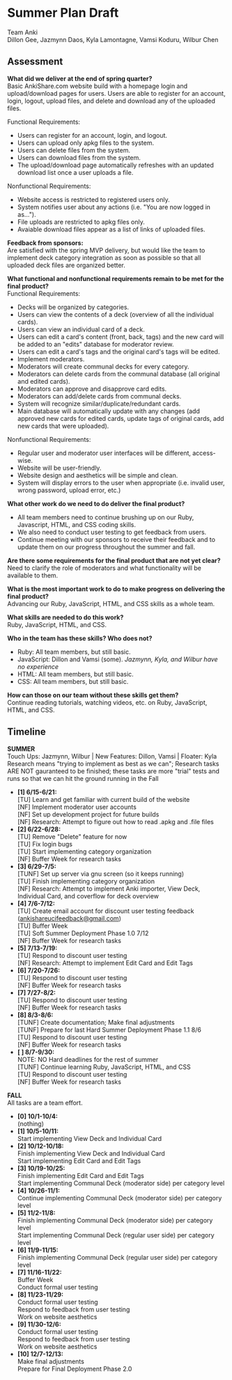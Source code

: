 # Summer Plan Draft
Team Anki<br>
Dillon Gee, Jazmynn Daos, Kyla Lamontagne, Vamsi Koduru, Wilbur Chen

## Assessment
<b>What did we deliver at the end of spring quarter?</b><br>
Basic AnkiShare.com website build with a homepage login and upload/download pages for users. Users are able to register for an account, login, logout, upload files, and delete and download any of the uploaded files. 

Functional Requirements:
+ Users can register for an account, login, and logout.
+ Users can upload only apkg files to the system.
+ Users can delete files from the system.
+ Users can download files from the system.
+ The upload/download page automatically refreshes with an updated download list once a user uploads a file.

Nonfunctional Requirements:
+ Website access is restricted to registered users only.
+ System notifies user about any actions (i.e. "You are now logged in as...").
+ File uploads are restricted to apkg files only.
+ Avaiable download files appear as a list of links of uploaded files.

<b>Feedback from sponsors:</b><br>
Are satisfied with the spring MVP delivery, but would like the team to implement deck category integration as soon as possible so that all uploaded deck files are organized better.<br>

<b>What functional and nonfunctional requirements remain to be met for the final product?</b><br>
Functional Requirements:
+ Decks will be organized by categories.
+ Users can view the contents of a deck (overview of all the individual cards).
+ Users can view an individual card of a deck.
+ Users can edit a card's content (front, back, tags) and the new card will be added to an "edits" database for moderator review.
+ Users can edit a card's tags and the original card's tags will be edited.
+ Implement moderators.
+ Moderators will create communal decks for every category.
+ Moderators can delete cards from the communal database (all original and edited cards).
+ Moderators can approve and disapprove card edits.
+ Moderators can add/delete cards from communal decks.
+ System will recognize similar/duplicate/redundant cards.
+ Main database will automatically update with any changes (add approved new cards for edited cards, update tags of original cards, add new cards that were uploaded).

Nonfunctional Requirements:
+ Regular user and moderator user interfaces will be different, access-wise.
+ Website will be user-friendly.
+ Website design and aesthetics will be simple and clean.
+ System will display errors to the user when appropriate (i.e. invalid user, wrong password, upload error, etc.)


<b>What other work do we need to do deliver the final product?</b>
+ All team members need to continue brushing up on our Ruby, Javascript, HTML, and CSS coding skills.
+ We also need to conduct user testing to get feedback from users.
+ Continue meeting with our sponsors to receive their feedback and to update them on our progress throughout the summer and fall.

<b>Are there some requirements for the final product that are not yet clear?</b><br>
Need to clarify the role of moderators and what functionality will be available to them.<br>

<b>What is the most important work to do to make progress on delivering the final product?</b><br>
Advancing our Ruby, JavaScript, HTML, and CSS skills as a whole team.

<b>What skills are needed to do this work?</b><br>
Ruby, JavaScript, HTML, and CSS.<br>

<b>Who in the team has these skills? Who does not?</b>
+ Ruby: All team members, but still basic.
+ JavaScript: Dillon and Vamsi (some). <i>Jazmynn, Kyla, and Wilbur have no experience</i>
+ HTML: All team members, but still basic.
+ CSS: All team members, but still basic.

<b>How can those on our team without these skills get them?</b><br>
Continue reading tutorials, watching videos, etc. on Ruby, JavaScript, HTML, and CSS.

## Timeline
<b>SUMMER</b><br>
Touch Ups: Jazmynn, Wilbur | New Features: Dillon, Vamsi | Floater: Kyla<br>
Research means "trying to implement as best as we can"; Research tasks ARE NOT gauranteed to be finished; these tasks are more "trial" tests and runs so that we can hit the ground running in the Fall
+ <b>[1] 6/15-6/21:</b><br>
[TU] Learn and get familiar with current build of the website<br>
[NF] Implement moderator user accounts<br>
[NF] Set up development project for future builds<br>
[NF] Research: Attempt to figure out how to read .apkg and .file files
+ <b>[2] 6/22-6/28:</b><br>
[TU] Remove "Delete" feature for now<br>
[TU] Fix login bugs<br>
[TU] Start implementing category organization<br>
[NF] Buffer Week for research tasks
+ <b>[3] 6/29-7/5:</b><br>
[TUNF] Set up server via gnu screen (so it keeps running)<br>
[TU] Finish implementing category organization<br>
[NF] Research: Attempt to implement Anki importer, View Deck, Individual Card, and coverflow for deck overview
+ <b>[4] 7/6-7/12:</b><br>
[TU] Create email account for discount user testing feedback (ankishareucifeedback@gmail.com)<br>
[TU] Buffer Week<br>
[TU] Soft Summer Deployment Phase 1.0 7/12<br>
[NF] Buffer Week for research tasks
+ <b>[5] 7/13-7/19:</b><br>
[TU] Respond to discount user testing<br>
[NF] Research: Attempt to implement Edit Card and Edit Tags
+ <b>[6] 7/20-7/26:</b><br>
[TU] Respond to discount user testing<br>
[NF] Buffer Week for research tasks
+ <b>[7] 7/27-8/2:</b><br>
[TU] Respond to discount user testing<br>
[NF] Buffer Week for research tasks
+ <b>[8] 8/3-8/6:</b><br>
[TUNF] Create documentation; Make final adjustments<br>
[TUNF] Prepare for last Hard Summer Deployment Phase 1.1 8/6<br>
[TU] Respond to discount user testing<br>
[NF] Buffer Week for research tasks
+ <b>[ ] 8/7-9/30:</b><br>
NOTE: NO Hard deadlines for the rest of summer<br>
[TUNF] Continue learning Ruby, JavaScript, HTML, and CSS<br>
[TU] Respond to discount user testing<br>
[NF] Buffer Week for research tasks<br>

<b>FALL</b><br>
All tasks are a team effort.
+ <b>[0] 10/1-10/4:</b><br>
(nothing)
+ <b>[1] 10/5-10/11:</b><br>
Start implementing View Deck and Individual Card
+ <b>[2] 10/12-10/18:</b><br>
Finish implementing View Deck and Individual Card<br>
Start implementing Edit Card and Edit Tags
+ <b>[3] 10/19-10/25:</b><br>
Finish implementing Edit Card and Edit Tags<br>
Start implementing Communal Deck (moderator side) per category level
+ <b>[4] 10/26-11/1:</b><br>
Continue implementing Communal Deck (moderator side) per category level
+ <b>[5] 11/2-11/8:</b><br>
Finish implementing Communal Deck (moderator side) per category level<br>
Start implementing Communal Deck (regular user side) per category level
+ <b>[6] 11/9-11/15:</b><br>
Finish implementing Communal Deck (regular user side) per category level
+ <b>[7] 11/16-11/22:</b><br>
Buffer Week<br>
Conduct formal user testing
+ <b>[8] 11/23-11/29:</b><br>
Conduct formal user testing<br>
Respond to feedback from user testing<br>
Work on website aesthetics
+ <b>[9] 11/30-12/6:</b><br>
Conduct formal user testing<br>
Respond to feedback from user testing
<br>Work on website aesthetics
+ <b>[10] 12/7-12/13:</b><br>
Make final adjustments<br>
Prepare for Final Deployment Phase 2.0
